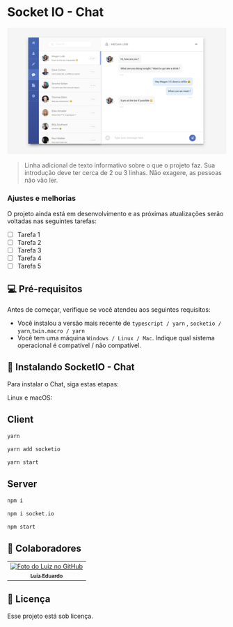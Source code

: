 # Socket IO - Chat

<img src="https://github.com/Luizrtr/Socket.io/blob/main/client/src/assets/exemple.png?raw=true" alt="exemplo imagem">

> Linha adicional de texto informativo sobre o que o projeto faz. Sua introdução deve ter cerca de 2 ou 3 linhas. Não exagere, as pessoas não vão ler.

### Ajustes e melhorias

O projeto ainda está em desenvolvimento e as próximas atualizações serão voltadas nas seguintes tarefas:

- [ ] Tarefa 1
- [ ] Tarefa 2
- [ ] Tarefa 3
- [ ] Tarefa 4
- [ ] Tarefa 5

## 💻 Pré-requisitos

Antes de começar, verifique se você atendeu aos seguintes requisitos:

<!---Estes são apenas requisitos de exemplo. Adicionar, duplicar ou remover conforme necessário--->

- Você instalou a versão mais recente de `typescript / yarn` , `socketio / yarn`,`twin.macro / yarn` 
- Você tem uma máquina `Windows / Linux / Mac`. Indique qual sistema operacional é compatível / não compatível.

## 🚀 Instalando SocketIO - Chat

Para instalar o Chat, siga estas etapas:

Linux e macOS:

## Client
```
yarn
```

```
yarn add socketio
```

```
yarn start
```

## Server

```
npm i
```

```
npm i socket.io
```

```
npm start
```


## 🤝 Colaboradores

<table>
  <tr>
    <td align="center">
      <a href="https://github.com/Luizrtr">
        <img src="https://avatars.githubusercontent.com/u/71350695?v=4" width="100px;" alt="Foto do Luiz no GitHub"/><br>
        <sub>
          <b>Luiz Eduardo</b>
        </sub>
      </a>
    </td>
  </tr>
</table>

## 📝 Licença

Esse projeto está sob licença.

